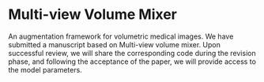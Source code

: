 # Multi-view Volume Mixer
An augmentation framework for volumetric medical images.
We have submitted a manuscript based on Multi-view volume mixer. Upon successful review, we will share the corresponding code during the revision phase, and following the acceptance of the paper, we will provide access to the model parameters.
